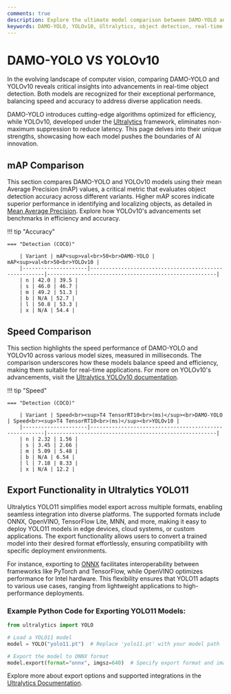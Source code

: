 ```yaml
---
comments: true
description: Explore the ultimate model comparison between DAMO-YOLO and YOLOv10, two cutting-edge advancements in real-time object detection. Discover how these models stack up in terms of accuracy, efficiency, and deployment capabilities for diverse computer vision tasks, including edge AI applications.
keywords: DAMO-YOLO, YOLOv10, Ultralytics, object detection, real-time AI, edge AI, computer vision, model comparison, AI benchmarks
---
```


# DAMO-YOLO VS YOLOv10

In the evolving landscape of computer vision, comparing DAMO-YOLO and YOLOv10 reveals critical insights into advancements in real-time object detection. Both models are recognized for their exceptional performance, balancing speed and accuracy to address diverse application needs.

DAMO-YOLO introduces cutting-edge algorithms optimized for efficiency, while YOLOv10, developed under the [Ultralytics](https://www.ultralytics.com/) framework, eliminates non-maximum suppression to reduce latency. This page delves into their unique strengths, showcasing how each model pushes the boundaries of AI innovation.

## mAP Comparison

This section compares DAMO-YOLO and YOLOv10 models using their mean Average Precision (mAP) values, a critical metric that evaluates object detection accuracy across different variants. Higher mAP scores indicate superior performance in identifying and localizing objects, as detailed in [Mean Average Precision](https://www.ultralytics.com/glossary/mean-average-precision-map). Explore how YOLOv10's advancements set benchmarks in efficiency and accuracy.

!!! tip "Accuracy"

    === "Detection (COCO)"

    	| Variant | mAP<sup>val<br>50<br>DAMO-YOLO | mAP<sup>val<br>50<br>YOLOv10 |
    	|---------------------|-------------------------------------------------------|-------------------------------------------------------|
    	| n | 42.0 | 39.5 |
    	| s | 46.0 | 46.7 |
    	| m | 49.2 | 51.3 |
    	| b | N/A | 52.7 |
    	| l | 50.8 | 53.3 |
    	| x | N/A | 54.4 |


## Speed Comparison

This section highlights the speed performance of DAMO-YOLO and YOLOv10 across various model sizes, measured in milliseconds. The comparison underscores how these models balance speed and efficiency, making them suitable for real-time applications. For more on YOLOv10's advancements, visit the [Ultralytics YOLOv10 documentation](https://docs.ultralytics.com/models/yolov10/).

!!! tip "Speed"

    === "Detection (COCO)"

    	| Variant | Speed<br><sup>T4 TensorRT10<br>(ms)</sup><br>DAMO-YOLO | Speed<br><sup>T4 TensorRT10<br>(ms)</sup><br>YOLOv10 |
    	|---------------------|-------------------------------------------------------|-------------------------------------------------------|
    	| n | 2.32 | 1.56 |
    	| s | 3.45 | 2.66 |
    	| m | 5.09 | 5.48 |
    	| b | N/A | 6.54 |
    	| l | 7.18 | 8.33 |
    	| x | N/A | 12.2 |

## Export Functionality in Ultralytics YOLO11

Ultralytics YOLO11 simplifies model export across multiple formats, enabling seamless integration into diverse platforms. The supported formats include ONNX, OpenVINO, TensorFlow Lite, MNN, and more, making it easy to deploy YOLO11 models in edge devices, cloud systems, or custom applications. The export functionality allows users to convert a trained model into their desired format effortlessly, ensuring compatibility with specific deployment environments.

For instance, exporting to [ONNX](https://docs.ultralytics.com/guides/) facilitates interoperability between frameworks like PyTorch and TensorFlow, while OpenVINO optimizes performance for Intel hardware. This flexibility ensures that YOLO11 adapts to various use cases, ranging from lightweight applications to high-performance deployments.

### Example Python Code for Exporting YOLO11 Models:

```python
from ultralytics import YOLO

# Load a YOLO11 model
model = YOLO("yolo11.pt")  # Replace 'yolo11.pt' with your model path

# Export the model to ONNX format
model.export(format="onnx", imgsz=640)  # Specify export format and image size
```

Explore more about export options and supported integrations in the [Ultralytics Documentation](https://docs.ultralytics.com/).
